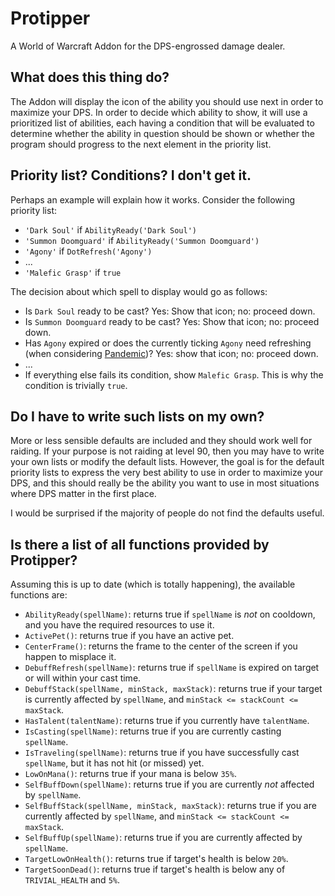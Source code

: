 Protipper
=========

A World of Warcraft Addon for the DPS-engrossed damage dealer.

What does this thing do?
----------------

The Addon will display the icon of the ability you should use next in order to
maximize your DPS. In order to decide which ability to show, it will use a
prioritized list of abilities, each having a condition that will be evaluated
to determine whether the ability in question should be shown or whether the
program should progress to the next element in the priority list.

Priority list? Conditions? I don't get it.
------------------------------------------

Perhaps an example will explain how it works. Consider the following priority
list:

* `'Dark Soul'` if `AbilityReady('Dark Soul')`
* `'Summon Doomguard'` if `AbilityReady('Summon Doomguard')`
* `'Agony'` if `DotRefresh('Agony')`
* ...
* `'Malefic Grasp'` if `true`

The decision about which spell to display would go as follows:

* Is `Dark Soul` ready to be cast? Yes: Show that icon; no: proceed down.
* Is `Summon Doomguard` ready to be cast? Yes: Show that icon; no: proceed
  down.
* Has `Agony` expired or does the currently ticking `Agony` need refreshing
  (when considering [Pandemic](http://www.wowhead.com/spell=131973))? Yes:
  show that icon; no: proceed down.
* ...
* If everything else fails its condition, show `Malefic Grasp`. This is why
  the condition is trivially `true`.

Do I have to write such lists on my own?
----------------------------------------

More or less sensible defaults are included and they should work well for
raiding. If your purpose is not raiding at level 90, then you may have to write
your own lists or modify the default lists. However, the goal is for the
default priority lists to express the very best ability to use in order to
maximize your DPS, and this should really be the ability you want to use in
most situations where DPS matter in the first place.

I would be surprised if the majority of people do not find the defaults useful.

Is there a list of all functions provided by Protipper?
-------------------------------------------------------
Assuming this is up to date (which is totally happening), the available functions are:

* `AbilityReady(spellName)`: returns true if `spellName` is *not* on cooldown,
  and you have the required resources to use it.
* `ActivePet()`: returns true if you have an active pet.
* `CenterFrame()`: returns the frame to the center of the screen if you happen
  to misplace it.
* `DebuffRefresh(spellName)`: returns true if `spellName` is expired on target
  or will within your cast time.
* `DebuffStack(spellName, minStack, maxStack)`: returns true if your target is
  currently affected by `spellName`, and `minStack <= stackCount <= maxStack`.
* `HasTalent(talentName)`: returns true if you currently have `talentName`.
* `IsCasting(spellName)`: returns true if you are currently casting `spellName`.
* `IsTraveling(spellName)`: returns true if you have successfully cast
  `spellName`, but it has not hit (or missed) yet.
* `LowOnMana()`: returns true if your mana is below `35%`.
* `SelfBuffDown(spellName)`: returns true if you are currently *not* affected
  by `spellName`.
* `SelfBuffStack(spellName, minStack, maxStack)`: returns true if you are
  currently affected by `spellName`, and `minStack <= stackCount <= maxStack`.
* `SelfBuffUp(spellName)`: returns true if you are currently affected by
  `spellName`.
* `TargetLowOnHealth()`: returns true if target's health is below `20%`.
* `TargetSoonDead()`: returns true if target's health is below any of
  `TRIVIAL_HEALTH` and `5%`.
